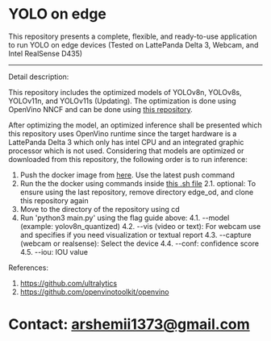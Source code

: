 # YOLO on edge
This repository presents a complete, flexible, and ready-to-use application to run YOLO on edge devices (Tested on LattePanda Delta 3, Webcam, and Intel RealSense D435)

--------------------------------------
Detail description:

This repository includes the optimized models of YOLOv8n, YOLOv8s, YOLOv11n, and YOLOv11s (Updating). The optimization is done using OpenVino NNCF and can be done using [this repository](https://github.com/arshemii/yolo_optimization).

After optimizing the model, an optimized inference shall be presented which this repository uses OpenVino runtime since the target hardware is a LattePanda Delta 3 which only has intel CPU and an integrated graphic processor which is not used. Considering that models are optimized or downloaded from this repository, the following order is to run inference:

1. Push the docker image from [here](https://hub.docker.com/repository/docker/arshemii/drone_od/general). Use the latest push command
2. Run the the docker using commands inside [this .sh file](https://github.com/arshemii/drone_od_infer/blob/main/docker_run.sh)
2.1. optional: To ensure using the last repository, remove directory edge_od, and clone this repository again
3. Move to the directory of the repository using cd
4. Run 'python3 main.py' using the flag guide above:
   4.1. --model (example: yolov8n_quantized)
   4.2. --vis (video or text): For webcam use and specifies if you need visualization or textual report
   4.3. --capture (webcam or realsense): Select the device
   4.4. --conf: confidence score
   4.5. --iou: IOU value

   

References:
1. https://github.com/ultralytics
2. https://github.com/openvinotoolkit/openvino

# Contact: arshemii1373@gmail.com
